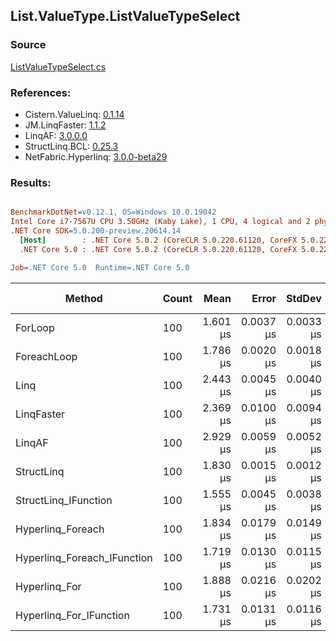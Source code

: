 ﻿## List.ValueType.ListValueTypeSelect

### Source
[ListValueTypeSelect.cs](../LinqBenchmarks/List/ValueType/ListValueTypeSelect.cs)

### References:
- Cistern.ValueLinq: [0.1.14](https://www.nuget.org/packages/Cistern.ValueLinq/0.1.14)
- JM.LinqFaster: [1.1.2](https://www.nuget.org/packages/JM.LinqFaster/1.1.2)
- LinqAF: [3.0.0.0](https://www.nuget.org/packages/LinqAF/3.0.0.0)
- StructLinq.BCL: [0.25.3](https://www.nuget.org/packages/StructLinq.BCL/0.25.3)
- NetFabric.Hyperlinq: [3.0.0-beta29](https://www.nuget.org/packages/NetFabric.Hyperlinq/3.0.0-beta29)

### Results:
``` ini

BenchmarkDotNet=v0.12.1, OS=Windows 10.0.19042
Intel Core i7-7567U CPU 3.50GHz (Kaby Lake), 1 CPU, 4 logical and 2 physical cores
.NET Core SDK=5.0.200-preview.20614.14
  [Host]        : .NET Core 5.0.2 (CoreCLR 5.0.220.61120, CoreFX 5.0.220.61120), X64 RyuJIT
  .NET Core 5.0 : .NET Core 5.0.2 (CoreCLR 5.0.220.61120, CoreFX 5.0.220.61120), X64 RyuJIT

Job=.NET Core 5.0  Runtime=.NET Core 5.0  

```
|                      Method | Count |     Mean |     Error |    StdDev | Ratio |  Gen 0 | Gen 1 | Gen 2 | Allocated |
|---------------------------- |------ |---------:|----------:|----------:|------:|-------:|------:|------:|----------:|
|                     ForLoop |   100 | 1.601 μs | 0.0037 μs | 0.0033 μs |  1.00 |      - |     - |     - |         - |
|                 ForeachLoop |   100 | 1.786 μs | 0.0020 μs | 0.0018 μs |  1.12 |      - |     - |     - |         - |
|                        Linq |   100 | 2.443 μs | 0.0045 μs | 0.0040 μs |  1.53 | 0.0648 |     - |     - |     136 B |
|                  LinqFaster |   100 | 2.369 μs | 0.0100 μs | 0.0094 μs |  1.48 | 1.9379 |     - |     - |    4056 B |
|                      LinqAF |   100 | 2.929 μs | 0.0059 μs | 0.0052 μs |  1.83 |      - |     - |     - |         - |
|                  StructLinq |   100 | 1.830 μs | 0.0015 μs | 0.0012 μs |  1.14 | 0.0191 |     - |     - |      40 B |
|        StructLinq_IFunction |   100 | 1.555 μs | 0.0045 μs | 0.0038 μs |  0.97 |      - |     - |     - |         - |
|           Hyperlinq_Foreach |   100 | 1.834 μs | 0.0179 μs | 0.0149 μs |  1.15 |      - |     - |     - |         - |
| Hyperlinq_Foreach_IFunction |   100 | 1.719 μs | 0.0130 μs | 0.0115 μs |  1.07 |      - |     - |     - |         - |
|               Hyperlinq_For |   100 | 1.888 μs | 0.0216 μs | 0.0202 μs |  1.18 |      - |     - |     - |         - |
|     Hyperlinq_For_IFunction |   100 | 1.731 μs | 0.0131 μs | 0.0116 μs |  1.08 |      - |     - |     - |         - |
